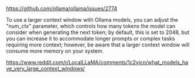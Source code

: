 https://github.com/ollama/ollama/issues/2774



To use a larger context window with Ollama models, you can adjust the "num_ctx" parameter, which controls how many tokens the model can consider when generating the next token; by default, this is set to 2048, but you can increase it to accommodate longer prompts or complex tasks requiring more context; however, be aware that a larger context window will consume more memory on your system. 

https://www.reddit.com/r/LocalLLaMA/comments/1c2yicn/what_models_have_very_large_context_windows/

